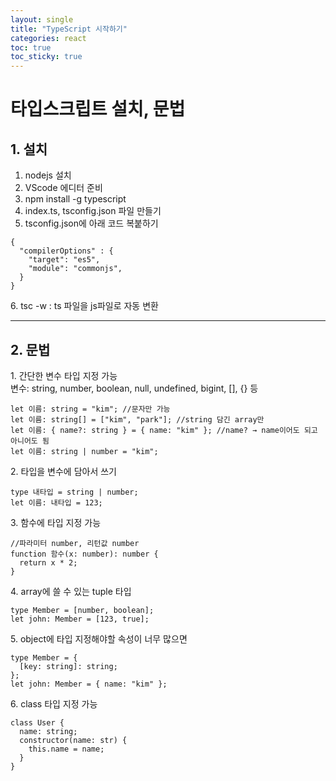 ```yaml
---
layout: single
title: "TypeScript 시작하기"
categories: react
toc: true
toc_sticky: true
---
```


# 타입스크립트 설치, 문법

## 1. 설치

1. nodejs 설치
2. VScode 에디터 준비
3. npm install -g typescript
4. index.ts, tsconfig.json 파일 만들기
5. tsconfig.json에 아래 코드 복붙하기

```tsx
{
  "compilerOptions" : {
    "target": "es5",
    "module": "commonjs",
  }
}
```

6\. tsc -w : ts 파일을 js파일로 자동 변환

---

## 2. 문법

1\. 간단한 변수 타입 지정 가능  
변수: string, number, boolean, null, undefined, bigint, [], {} 등

```tsx
let 이름: string = "kim"; //문자만 가능
let 이름: string[] = ["kim", "park"]; //string 담긴 array만
let 이름: { name?: string } = { name: "kim" }; //name? → name이어도 되고 아니어도 됨
let 이름: string | number = "kim";
```

2\. 타입을 변수에 담아서 쓰기

```tsx
type 내타입 = string | number;
let 이름: 내타입 = 123;
```

3\. 함수에 타입 지정 가능

```tsx
//파라미터 number, 리턴값 number
function 함수(x: number): number {
  return x * 2;
}
```

4\. array에 쓸 수 있는 tuple 타입

```tsx
type Member = [number, boolean];
let john: Member = [123, true];
```

5\. object에 타입 지정해야할 속성이 너무 많으면

```tsx
type Member = {
  [key: string]: string;
};
let john: Member = { name: "kim" };
```

6\. class 타입 지정 가능

```tsx
class User {
  name: string;
  constructor(name: str) {
    this.name = name;
  }
}
```
